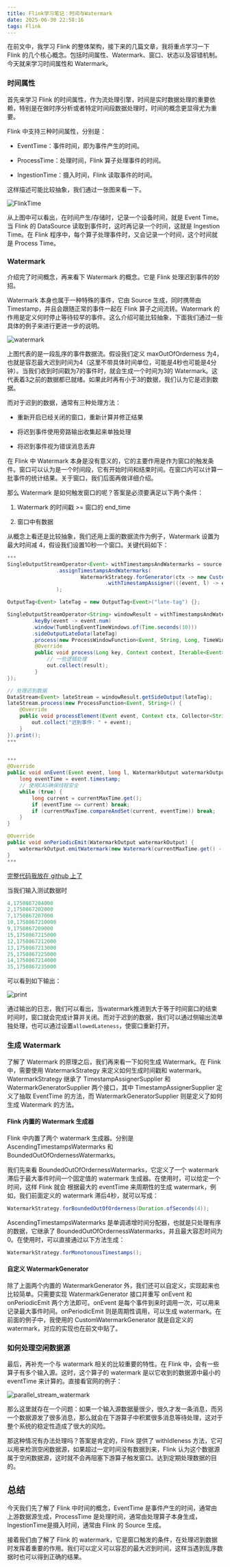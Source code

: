 ```yaml
---
title: Flink学习笔记：时间与Watermark
date: 2025-06-30 22:58:16
tags: Flink
---
```


在前文中，我学习 Flink 的整体架构，接下来的几篇文章，我将重点学习一下 Flink 的几个核心概念。包括时间属性、Watermark、窗口、状态以及容错机制。今天就来学习时间属性和 Watermark。<!-- more -->

### 时间属性

首先来学习 Flink 的时间属性，作为流处理引擎，时间是实时数据处理的重要依赖，特别是在做时序分析或者特定时间段数据处理时，时间的概念更显得尤为重要。

Flink 中支持三种时间属性，分别是：

- EventTime：事件时间，即为事件产生的时间。

- ProcessTime：处理时间，Flink 算子处理事件的时间。

- IngestionTime：摄入时间，Flink 读取事件的时间。

这样描述可能比较抽象，我们通过一张图来看一下。

![FlinkTime](https://res.cloudinary.com/dxydgihag/image/upload/v1750094745/Blog/flink/1/flink_time.png)

从上图中可以看出，在时间产生/存储时，记录一个设备时间，就是 Event Time。当 Flink 的 DataSource 读取到事件时，这时再记录一个时间，这就是 Ingestion Time。在 Flink 程序中，每个算子处理事件时，又会记录一个时间，这个时间就是 Process Time。

### Watermark

介绍完了时间概念，再来看下 Watermark 的概念。它是 Flink 处理迟到事件的妙招。

Watermark 本身也属于一种特殊的事件，它由 Source 生成，同时携带由 Timestamp，并且会跟随正常的事件一起在 Flink 算子之间流转。Watermark 的作用是定义何时停止等待较早的事件。这么介绍可能比较抽象，下面我们通过一些具体的例子来进行更进一步的说明。

![watermark](https://res.cloudinary.com/dxydgihag/image/upload/v1751033706/Blog/flink/1/watermark.png)

上图代表的是一段乱序的事件数据流。假设我们定义 maxOutOfOrderness 为4，也就是容忍最大迟到时间为4（这里不带具体时间单位，可能是4秒也可能是4分钟）。当我们收到时间戳为7的事件时，就会生成一个时间为3的 Watermark。这代表着3之前的数据都已就绪。如果此时再有小于3的数据，我们认为它是迟到数据。

而对于迟到的数据，通常有三种处理方法：

- 重新开启已经关闭的窗口，重新计算并修正结果

- 将迟到事件使用旁路输出收集起来单独处理

- 将迟到事件视为错误消息丢弃

在 Flink 中 Watermark 本身是没有意义的，它的主要作用是作为窗口的触发条件。窗口可以认为是一个时间段，它有开始时间和结束时间。在窗口内可以计算一批事件的统计结果。关于窗口，我们后面再做详细介绍。

那么 Watermark 是如何触发窗口的呢？答案是必须要满足以下两个条件：

1. Watermark 的时间戳 >= 窗口的 end_time

2. 窗口中有数据

从概念上看还是比较抽象，我们还用上面的数据流作为例子，Watermark 设置为最大时间减 4，假设我们设置10秒一个窗口。关键代码如下：

```java
***
SingleOutputStreamOperator<Event> withTimestampsAndWatermarks = source
                .assignTimestampsAndWatermarks(
                        WatermarkStrategy.forGenerator(ctx -> new CustomWatermarkGenerator())
                                .withTimestampAssigner(((event, l) -> event.timestamp))
                );

OutputTag<Event> lateTag = new OutputTag<Event>("late-tag") {};

SingleOutputStreamOperator<String> windowResult = withTimestampsAndWatermarks
        .keyBy(event -> event.num)
        .window(TumblingEventTimeWindows.of(Time.seconds(10)))
        .sideOutputLateData(lateTag)
        .process(new ProcessWindowFunction<Event, String, Long, TimeWindow>() {
         @Override
         public void process(Long key, Context context, Iterable<Event> elements, Collector<String> out) {
             // 一些逻辑处理
             out.collect(result);
         }
});

// 处理迟到数据
DataStream<Event> lateStream = windowResult.getSideOutput(lateTag);
lateStream.process(new ProcessFunction<Event, String>() {
    @Override
    public void processElement(Event event, Context ctx, Collector<String> out) {
        out.collect("迟到事件: " + event);
    }
}).print();
***


***
@Override
public void onEvent(Event event, long l, WatermarkOutput watermarkOutput) {
    long eventTime = event.timestamp;
    // 使用CAS确保线程安全
    while (true) {
        long current = currentMaxTime.get();
        if (eventTime <= current) break;
        if (currentMaxTime.compareAndSet(current, eventTime)) break;
    }
}

@Override
public void onPeriodicEmit(WatermarkOutput watermarkOutput) {
    watermarkOutput.emitWatermark(new Watermark(currentMaxTime.get() - timeDiff));
}
***
```

[完整代码我放在 github 上了](https://github.com/Jackeyzhe/flink-training/blob/feature/wz-demo/common/src/main/java/org/apache/flink/training/examples/watermark/WatermarkDemo.java)

当我们输入测试数据时

```java
4,1750867204000
2,1750867202000
7,1750867207000
10,1750867210000
9,1750867209000
15,1750867215000
12,1750867212000
13,1750867213000
25,1750867225000
14,1750867214000
35,1750867235000
```

可以看到如下输出：

![print](https://res.cloudinary.com/dxydgihag/image/upload/v1751035105/Blog/flink/1/%E6%88%AA%E5%B1%8F2025-06-27_22.35.50.png)

通过输出的日志，我们可以看出，当watermark推进到大于等于时间窗口的结束时间时，窗口就会完成计算并关闭。而对于迟到的数据，我们可以通过侧输出流单独处理，也可以通过设置`allowedLateness`，使窗口重新打开。

### 生成 Watermark

了解了 Watermark 的原理之后，我们再来看一下如何生成 Watermark。在 Flink 中，需要使用 WatermarkStrategy 来定义如何生成时间戳和 watermark。WatermarkStrategy 继承了 TimestampAssignerSupplier 和 WatermarkGeneratorSupplier 两个接口，其中 TimestampAssignerSupplier 定义了抽取 EventTime 的方法，而 WatermarkGeneratorSupplier 则是定义了如何生成 Watermark 的方法。

#### Flink 内置的 Watermark 生成器

Flink 中内置了两个 watermark 生成器。分别是 AscendingTimestampsWatermarks 和 BoundedOutOfOrdernessWatermarks。

我们先来看 BoundedOutOfOrdernessWatermarks，它定义了一个 watermark 滞后于最大事件时间一个固定值的 watermark 生成器。在使用时，可以给定一个时间，这样 Flink 就会 根据最大的 eventTime 来周期性的生成 watermark，例如，我们前面定义的 watermark 滞后4秒，就可以写成：

```java
WatermarkStrategy.forBoundedOutOfOrderness(Duration.ofSeconds(4));
```

AscendingTimestampsWatermarks 是单调递增时间分配器，也就是只处理有序的数据，它继承了 BoundedOutOfOrdernessWatermarks，并且最大容忍时间为0。在使用时，可以直接通过以下方法生成：

```java
WatermarkStrategy.forMonotonousTimestamps();
```

#### 自定义 WatermarkGenerator

除了上面两个内置的 WatermarkGenerator 外，我们还可以自定义，实现起来也比较简单。只需要实现 WatermarkGenerator 接口并重写 onEvent 和 onPeriodicEmit 两个方法即可。onEvent 是每个事件到来时调用一次，可以用来记录最大事件时间。onPeriodicEmit 则是周期性调用，可以生成 watermark。在前面的例子中，我使用的 CustomWatermarkGenerator 就是自定义的 watermark，对应的实现也在前文中贴了。

### 如何处理空闲数据源

最后，再补充一个与 watermark 相关的比较重要的特性。在 Flink 中，会有一些算子有多个输入源。这时，这个算子的 watermark 是以它收到的数据源中最小的 eventTime 来计算的。直接看官网的例子：

![parallel_stream_watermark](https://res.cloudinary.com/dxydgihag/image/upload/v1751294872/Blog/flink/1/parallel_streams_watermarks.svg)



那么这里就存在一个问题：如果一个输入源数据量很少，很久才发一条消息，而另一个数据源发了很多消息，那么就会在下游算子中积累很多消息等待处理，这对于整个系统的稳定性造成了很大的风险。

那这种情况有办法处理吗？答案是肯定的，Flink 提供了 withIdleness 方法，它可以用来检测空闲数据源，如果超过一定时间没有数据到来，Flink 认为这个数据源属于空闲数据源，这时就不会再阻塞下游算子触发窗口。达到定期处理数据的目的。

## 总结

今天我们先了解了 Flink 中时间的概念，EventTime 是事件产生的时间，通常由上游数据源生成，ProcessTime 是处理时间，通常由处理算子本身生成，IngestionTime是摄入时间，通常由 Flink 的 Source 生成。

接着我们由了解了 Flink 的 watermark，它是窗口触发的条件，在处理迟到数据时发挥着重要的作用。我们可以定义可以容忍的最大迟到时间，这样当遇到乱序数据时也可以得到正确的结果。
